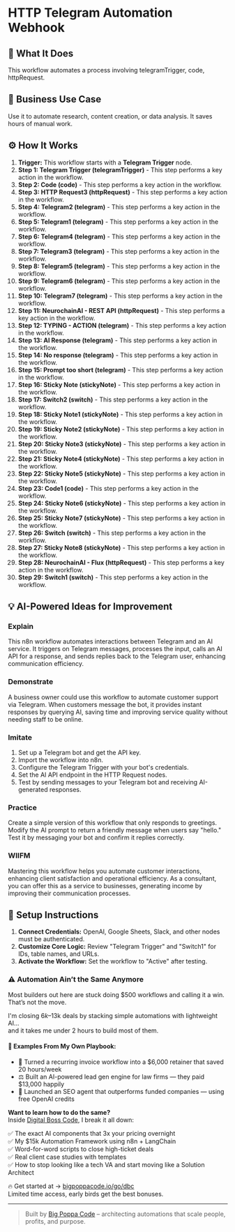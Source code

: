 # HTTP Telegram Automation Webhook

## 🚀 What It Does
This workflow automates a process involving telegramTrigger, code, httpRequest.

## 💼 Business Use Case
Use it to automate research, content creation, or data analysis. It saves hours of manual work.

## ⚙️ How It Works
1.  **Trigger:** This workflow starts with a **Telegram Trigger** node.
2. **Step 1: Telegram Trigger (telegramTrigger)** - This step performs a key action in the workflow.
3. **Step 2: Code (code)** - This step performs a key action in the workflow.
4. **Step 3: HTTP Request3 (httpRequest)** - This step performs a key action in the workflow.
5. **Step 4: Telegram2 (telegram)** - This step performs a key action in the workflow.
6. **Step 5: Telegram1 (telegram)** - This step performs a key action in the workflow.
7. **Step 6: Telegram4 (telegram)** - This step performs a key action in the workflow.
8. **Step 7: Telegram3 (telegram)** - This step performs a key action in the workflow.
9. **Step 8: Telegram5 (telegram)** - This step performs a key action in the workflow.
10. **Step 9: Telegram6 (telegram)** - This step performs a key action in the workflow.
11. **Step 10: Telegram7 (telegram)** - This step performs a key action in the workflow.
12. **Step 11: NeurochainAI - REST API (httpRequest)** - This step performs a key action in the workflow.
13. **Step 12: TYPING - ACTION (telegram)** - This step performs a key action in the workflow.
14. **Step 13: AI Response (telegram)** - This step performs a key action in the workflow.
15. **Step 14: No response (telegram)** - This step performs a key action in the workflow.
16. **Step 15: Prompt too short (telegram)** - This step performs a key action in the workflow.
17. **Step 16: Sticky Note (stickyNote)** - This step performs a key action in the workflow.
18. **Step 17: Switch2 (switch)** - This step performs a key action in the workflow.
19. **Step 18: Sticky Note1 (stickyNote)** - This step performs a key action in the workflow.
20. **Step 19: Sticky Note2 (stickyNote)** - This step performs a key action in the workflow.
21. **Step 20: Sticky Note3 (stickyNote)** - This step performs a key action in the workflow.
22. **Step 21: Sticky Note4 (stickyNote)** - This step performs a key action in the workflow.
23. **Step 22: Sticky Note5 (stickyNote)** - This step performs a key action in the workflow.
24. **Step 23: Code1 (code)** - This step performs a key action in the workflow.
25. **Step 24: Sticky Note6 (stickyNote)** - This step performs a key action in the workflow.
26. **Step 25: Sticky Note7 (stickyNote)** - This step performs a key action in the workflow.
27. **Step 26: Switch (switch)** - This step performs a key action in the workflow.
28. **Step 27: Sticky Note8 (stickyNote)** - This step performs a key action in the workflow.
29. **Step 28: NeurochainAI - Flux (httpRequest)** - This step performs a key action in the workflow.
30. **Step 29: Switch1 (switch)** - This step performs a key action in the workflow.

## 💡 AI-Powered Ideas for Improvement
### Explain
This n8n workflow automates interactions between Telegram and an AI service. It triggers on Telegram messages, processes the input, calls an AI API for a response, and sends replies back to the Telegram user, enhancing communication efficiency.

### Demonstrate
A business owner could use this workflow to automate customer support via Telegram. When customers message the bot, it provides instant responses by querying AI, saving time and improving service quality without needing staff to be online.

### Imitate
1. Set up a Telegram bot and get the API key.
2. Import the workflow into n8n.
3. Configure the Telegram Trigger with your bot's credentials.
4. Set the AI API endpoint in the HTTP Request nodes.
5. Test by sending messages to your Telegram bot and receiving AI-generated responses.

### Practice
Create a simple version of this workflow that only responds to greetings. Modify the AI prompt to return a friendly message when users say "hello." Test it by messaging your bot and confirm it replies correctly.

### WIIFM
Mastering this workflow helps you automate customer interactions, enhancing client satisfaction and operational efficiency. As a consultant, you can offer this as a service to businesses, generating income by improving their communication processes.

## 🔧 Setup Instructions
1. **Connect Credentials:** OpenAI, Google Sheets, Slack, and other nodes must be authenticated.
2. **Customize Core Logic:** Review "Telegram Trigger" and "Switch1" for IDs, table names, and URLs.
3. **Activate the Workflow:** Set the workflow to "Active" after testing.

### ⚠️ Automation Ain’t the Same Anymore

Most builders out here are stuck doing $500 workflows and calling it a win.  
That’s not the move.  

I'm closing $6k–$13k deals by stacking simple automations with lightweight AI...  
and it takes me under 2 hours to build most of them.

#### 🧠 Examples From My Own Playbook:
- 🔁 Turned a recurring invoice workflow into a $6,000 retainer that saved 20 hours/week  
- ⚖️ Built an AI-powered lead gen engine for law firms — they paid $13,000 happily  
- 🚀 Launched an SEO agent that outperforms funded companies — using free OpenAI credits  

**Want to learn how to do the same?**  
Inside [Digital Boss Code](https://bigpoppacode.io/go/dbc), I break it all down:

✅ The exact AI components that 3x your pricing overnight  
✅ My $15k Automation Framework using n8n + LangChain  
✅ Word-for-word scripts to close high-ticket deals  
✅ Real client case studies with templates  
✅ How to stop looking like a tech VA and start moving like a Solution Architect  

🔥 Get started at → [bigpoppacode.io/go/dbc](https://bigpoppacode.io/go/dbc)  
Limited time access, early birds get the best bonuses.

---
> Built by [Big Poppa Code](https://bigpoppacode.io) – architecting automations that scale people, profits, and purpose.
